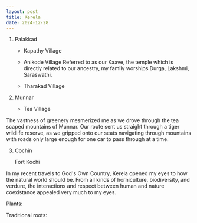 ```yaml
---
layout: post
title: Kerela
date: 2024-12-28
---
```


1. Palakkad

    - Kapathy Village

    - Anikode Village
        Referred to as our Kaave, the temple which is directly related to our ancestry, my family worships Durga, Lakshmi, Saraswathi.

    - Tharakad Village

2. Munnar

    - Tea Village

The vastness of greenery mesmerized me as we drove through the tea scaped mountains of Munnar. Our route sent us straight through a tiger wildlife reserve, as we gripped onto our seats navigating through mountains with roads only large enough for one car to pass through at a time.

3. Cochin

    Fort Kochi

In my recent travels to God's Own Country, Kerela opened my eyes to how the natural world should be. From all kinds of horniculture, biodiversity, and verdure, the interactions and respect between human and nature coexistance appealed very much to my eyes. 

Plants:

Traditional roots:

